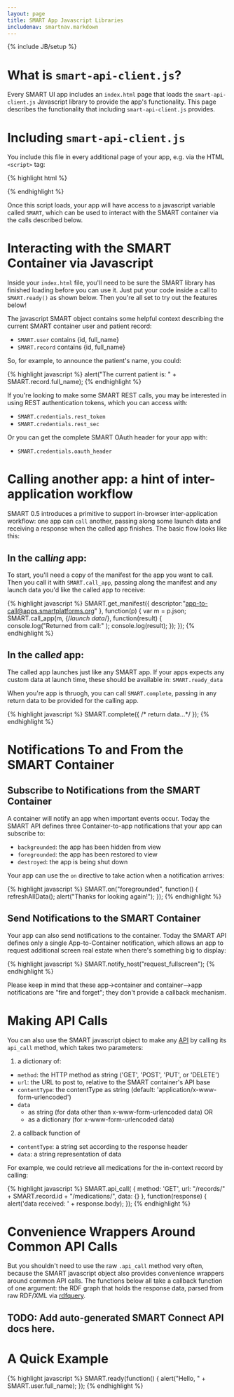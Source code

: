 ```yaml
---
layout: page
title: SMART App Javascript Libraries
includenav: smartnav.markdown
---
```

{% include JB/setup %}

<div id="toc"></div>


# What is `smart-api-client.js`?

Every SMART UI app includes an `index.html` page that loads the
`smart-api-client.js` Javascript library to provide the app's functionality.
This page describes the functionality that including `smart-api-client.js`
provides.


# Including `smart-api-client.js`

You include this file in every additional page of your app, e.g. via the HTML `<script>` tag:

{% highlight html %}
 <script src="http://sandbox-dev.smartplatforms.org:8001/framework/smart/scripts/smart-api-client.js"></script>
{% endhighlight %}

Once this script loads, your app will have access to a javascript variable
called `SMART`, which can be used to interact with the SMART container via the
calls described below.

# Interacting with the SMART Container via Javascript

Inside your `index.html` file, you'll need to be sure the SMART library has
finished loading before you can use it. Just put your code inside a call to
`SMART.ready()` as shown below. Then you're all set to try out the features
below!

The javascript SMART object contains some helpful context describing the
current SMART container user and patient record:

* `SMART.user` contains {id, full_name}
* `SMART.record` contains  {id, full_name}

So, for example, to announce the patient's name, you could:

{% highlight javascript %}
  alert("The current patient is: " + SMART.record.full_name);
{% endhighlight %}

If you're looking to make some SMART REST calls, you may be interested in using
REST authentication tokens, which you can access with:

* `SMART.credentials.rest_token`
* `SMART.credentials.rest_sec`

Or you can get the complete SMART OAuth header for your app with:

* `SMART.credentials.oauth_header`

# Calling another app: a hint of inter-application workflow

SMART 0.5 introduces a primitive to support in-browser inter-application
workflow: one app can `call` another, passing along some launch data and
receiving a response when the called app finishes.  The basic flow looks like
this:

## In the call*ing* app:

To start, you'll need a copy of the manifest for the app you want to call.
Then you call it with `SMART.call_app`, passing along the manifest and any
launch data you'd like the called app to receive:

{% highlight javascript %}
 SMART.get_manifest({
   descriptor:"app-to-call@apps.smartplatforms.org"
  }, function(p) {
   var m = p.json;
   SMART.call_app(m, {/*launch data*/}, function(result) {
     console.log("Returned from call:" );
     console.log(result);
   });
 });
{% endhighlight %}

## In the call*ed* app:

The called app launches just like any SMART app.  If your apps expects any
custom data at launch time, these should be available in: `SMART.ready_data`

When you're app is thruogh, you can call `SMART.complete`, passing in any return data to be provided for the calling app.

{% highlight javascript %}
   SMART.complete({ 
     /* return data...*/
   });
{% endhighlight %}

# Notifications To and From the SMART Container

## Subscribe to Notifications from the SMART Container

A container will notify an app when important events occur. Today the SMART API
defines three Container-to-app notifications that your app can subscribe to:

* `backgrounded`: the app has been hidden from view
* `foregrounded`: the app has been restored to view
* `destroyed`: the app is being shut down

Your app can use the `on` directive to take action when a notification arrives:

{% highlight javascript %}
  SMART.on("foregrounded", function() {
    refreshAllData();
    alert("Thanks for looking again!");
  });
{% endhighlight  %}

## Send Notifications to the SMART Container

Your app can also send notifications to the container. Today the SMART API
defines only a single App-to-Container notification, which allows an app to
request additional screen real estate when there's something big to display:

{% highlight javascript %}
  SMART.notify_host("request_fullscreen");
{% endhighlight  %}

Please keep in mind that these app->container and container-->app notifications
are "fire and forget"; they don't provide a callback mechanism.


# Making API Calls

You can also use the SMART javascript object to make any [API][] by calling its
`api_call` method, which takes two parameters:

1. a dictionary of:
  * `method`: the HTTP method as string ('GET', 'POST', 'PUT', or 'DELETE')
  * `url`: the URL to post to, relative to the SMART container's API base
  * `contentType`: the contentType as string (default: 'application/x-www-form-urlencoded')
  * `data`
    * as string (for data other than x-www-form-urlencoded data) OR
    * as a dictionary (for x-www-form-urlencoded data)
2. a callback function of
  * `contentType`: a string set according to the response header
  * `data`: a string representation of data

For example, we could retrieve all medications for the in-context record by
calling:

{% highlight javascript %}
  SMART.api_call(
    {
      method: 'GET',
      url: "/records/" + SMART.record.id + "/medications/",
      data: {}
    },
    function(response) { alert('data received: ' + response.body); });
{% endhighlight  %}

# Convenience Wrappers Around Common API Calls

But you shouldn't need to use the raw `.api_call` method very often, because the
SMART javascript object also provides convenience wrappers around common API
calls. The functions below all take a callback function of one argument: the RDF
graph that holds the response data, parsed from raw RDF/XML via
[rdfquery](http://code.google.com/p/rdfquery/).

## TODO:  Add auto-generated SMART Connect API docs here.

# A Quick Example

{% highlight javascript %}
  SMART.ready(function() {
    alert("Hello, " + SMART.user.full_name);
  });
{% endhighlight  %}


[API]: /reference/rest_api
